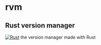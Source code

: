 # rvm
## Rust version manager
[![Rust](https://github.com/GodaHaruki/rvm/actions/workflows/rust.yml/badge.svg)](https://github.com/GodaHaruki/rvm/actions/workflows/rust.yml)
the version manager made with Rust
